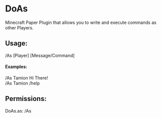 # DoAs
Minecraft Paper Plugin that allows you to write and execute commands as other Players.
## Usage:
/As [Player] [Message/Command]
#### Examples:
/As Tamion Hi There!\
/As Tamion /help
## Permissions:
DoAs.as: /As